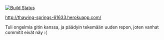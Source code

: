 [![Build Status](https://travis-ci.org/blodir/Rails-Coursework.png)](https://travis-ci.org/blodir/Rails-Coursework)

http://thawing-springs-61633.herokuapp.com/

Tuli ongelmia gitin kanssa, ja päädyin tekemään uuden repon, joten vanhat commitit eivät näy :(
